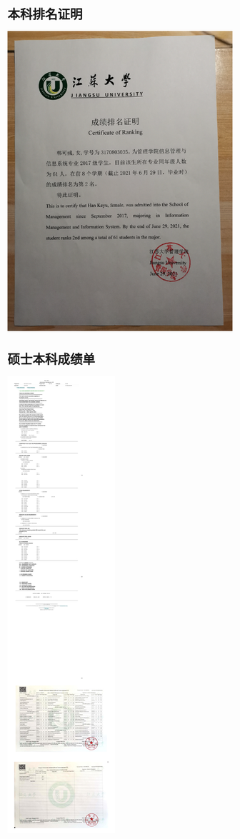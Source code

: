# 本科排名证明
![本科排名证明2021](/本科排名证明2021.jpg)

# 硕士本科成绩单
![UIUC_UJS-Transcript](/UIUC_UJS-Transcript-KeyuHan.jpg)
